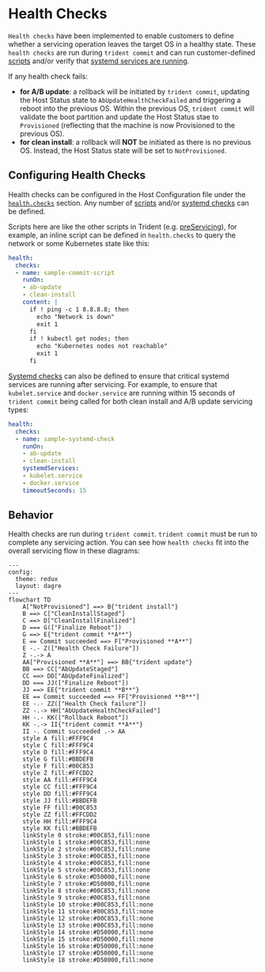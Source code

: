 
# Health Checks

`Health checks` have been implemented to enable customers to define whether a
servicing operation leaves the target OS in a healthy state. These
`health checks` are run during `trident commit` and can run customer-defined
[scripts](../Reference/Host-Configuration/API-Reference/Script.md) and/or
verify that
[systemd services are running](../Reference/Host-Configuration/API-Reference/SystemdCheck.md).

If any health check fails:

* **for A/B update**: a rollback will be initiated by `trident commit`,
  updating the Host Status state to `AbUpdateHealthCheckFailed` and triggering
  a reboot into the previous OS. Within the previous OS, `trident commit` will
  validate the boot partition and update the Host Status stae to `Provisioned`
  (reflecting that the machine is now Provisioned to the previous OS).
* **for clean install**: a rollback will **NOT** be initiated as there is no
  previous OS. Instead, the Host Status state will be set to `NotProvisioned`.

## Configuring Health Checks

Health checks can be configured in the Host Configuration file under the
[`health.checks`](../Reference/Host-Configuration/API-Reference/Health.md#checks-optional)
section. Any number of [scripts](../Reference/Host-Configuration/API-Reference/Script.md)
and/or [systemd checks](../Reference/Host-Configuration/API-Reference/SystemdCheck.md)
can be defined.

Scripts here are like the other scripts in Trident (e.g.
[preServicing](../Reference/Host-Configuration/API-Reference/Scripts.md#preservicing-optional)),
for example, an inline script can be defined in `health.checks` to query the
network or some Kubernetes state like this:

```yaml
health:
  checks:
  - name: sample-commit-script
    runOn:
    - ab-update
    - clean-install
    content: |
      if ! ping -c 1 8.8.8.8; then
        echo "Network is down"
        exit 1
      fi
      if ! kubectl get nodes; then
        echo "Kubernetes nodes not reachable"
        exit 1
      fi
```

[Systemd checks](../Reference/Host-Configuration/API-Reference/SystemdCheck.md)
can also be defined to ensure that critical systemd services are running after
servicing.  For example, to ensure that `kubelet.service` and `docker.service`
are running within 15 seconds of `trident commit` being called for both clean
install and A/B update servicing types:

```yaml
health:
  checks:
  - name: sample-systemd-check
    runOn:
    - ab-update
    - clean-install
    systemdServices:
    - kubelet.service
    - docker.service
    timeoutSeconds: 15
```

## Behavior

Health checks are run during `trident commit`. `trident commit` must be run to
complete any servicing action. You can see how `health checks` fit into the
overall servicing flow in these diagrams:

```mermaid
---
config:
  theme: redux
  layout: dagre
---
flowchart TD
    A["NotProvisioned"] ==> B{"trident install"}
    B ==> C["CleanInstallStaged"]
    C ==> D["CleanInstallFinalized"]
    D === G(["Finalize Reboot"])
    G ==> E{"trident commit **A**"}
    E == Commit succeeded ==> F["Provisioned **A**"]
    E -.- Z(["Health Check Failure"])
    Z -.-> A
    AA["Provisioned **A**"] ==> BB{"trident update"}
    BB ==> CC["AbUpdateStaged"]
    CC ==> DD["AbUpdateFinalized"]
    DD === JJ(["Finalize Reboot"])
    JJ ==> EE{"trident commit **B**"}
    EE == Commit succeeded ==> FF["Provisioned **B**"]
    EE -.- ZZ(["Health Check failure"])
    ZZ -.-> HH["AbUpdateHealthCheckFailed"]
    HH -.- KK(["Rollback Reboot"])
    KK -.-> II{"trident commit **A**"}
    II -. Commit succeeded .-> AA
    style A fill:#FFF9C4
    style C fill:#FFF9C4
    style D fill:#FFF9C4
    style G fill:#BBDEFB
    style F fill:#00C853
    style Z fill:#FFCDD2
    style AA fill:#FFF9C4
    style CC fill:#FFF9C4
    style DD fill:#FFF9C4
    style JJ fill:#BBDEFB
    style FF fill:#00C853
    style ZZ fill:#FFCDD2
    style HH fill:#FFF9C4
    style KK fill:#BBDEFB
    linkStyle 0 stroke:#00C853,fill:none
    linkStyle 1 stroke:#00C853,fill:none
    linkStyle 2 stroke:#00C853,fill:none
    linkStyle 3 stroke:#00C853,fill:none
    linkStyle 4 stroke:#00C853,fill:none
    linkStyle 5 stroke:#00C853,fill:none
    linkStyle 6 stroke:#D50000,fill:none
    linkStyle 7 stroke:#D50000,fill:none
    linkStyle 8 stroke:#00C853,fill:none
    linkStyle 9 stroke:#00C853,fill:none
    linkStyle 10 stroke:#00C853,fill:none
    linkStyle 11 stroke:#00C853,fill:none
    linkStyle 12 stroke:#00C853,fill:none
    linkStyle 13 stroke:#00C853,fill:none
    linkStyle 14 stroke:#D50000,fill:none
    linkStyle 15 stroke:#D50000,fill:none
    linkStyle 16 stroke:#D50000,fill:none
    linkStyle 17 stroke:#D50000,fill:none
    linkStyle 18 stroke:#D50000,fill:none
```

